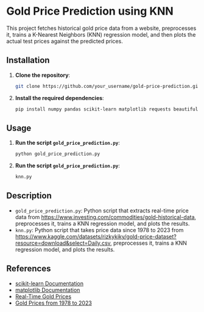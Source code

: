 # Gold Price Prediction using KNN

This project fetches historical gold price data from a website, preprocesses it, trains a K-Nearest Neighbors (KNN) regression model, and then plots the actual test prices against the predicted prices.

## Installation

1. **Clone the repository**:

    ```bash
    git clone https://github.com/your_username/gold-price-prediction.git
    ```

2. **Install the required dependencies**:

    ```bash
    pip install numpy pandas scikit-learn matplotlib requests beautifulsoup4
    ```

## Usage

1. **Run the script `gold_price_prediction.py`**:

    ```bash
    python gold_price_prediction.py
    ```

2.  **Run the script `gold_price_prediction.py`**:
    ```bash
    knn.py
    ```

## Description

- `gold_price_prediction.py`: Python script that extracts real-time price data from https://www.investing.com/commodities/gold-historical-data, preprocesses it, trains a KNN regression model, and plots the results.
- `knn.py`: Python script that takes price data since 1978 to 2023 from https://www.kaggle.com/datasets/rizkykiky/gold-price-dataset?resource=download&select=Daily.csv, preprocesses it, trains a KNN regression model, and plots the results.

## References

- [scikit-learn Documentation](https://scikit-learn.org/stable/documentation.html)
- [matplotlib Documentation](https://matplotlib.org/stable/contents.html)
- [Real-Time Gold Prices](https://www.investing.com/commodities/gold-historical-data)
- [Gold Prices from 1978 to 2023](https://www.kaggle.com/datasets/rizkykiky/gold-price-dataset?resource=download&select=Daily.csv)
